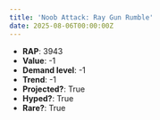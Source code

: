 ```yaml
---
title: 'Noob Attack: Ray Gun Rumble'
date: 2025-08-06T00:00:00Z
---
```

- **RAP**: 3943
- **Value**: -1
- **Demand level**: -1
- **Trend**: -1
- **Projected?**: True
- **Hyped?**: True
- **Rare?**: True
